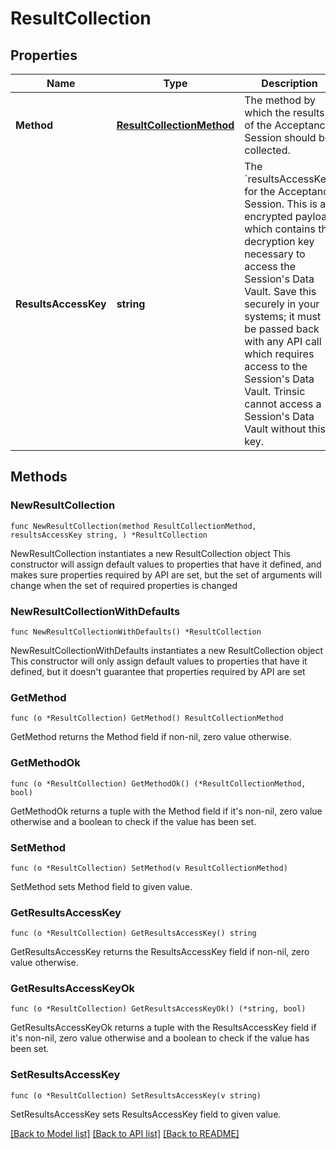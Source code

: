 # ResultCollection

## Properties

Name | Type | Description | Notes
------------ | ------------- | ------------- | -------------
**Method** | [**ResultCollectionMethod**](ResultCollectionMethod.md) | The method by which the results of the Acceptance Session should be collected. | 
**ResultsAccessKey** | **string** | The &#x60;resultsAccessKey&#x60; for the Acceptance Session.              This is an encrypted payload which contains the decryption key necessary to access the Session&#39;s Data Vault.              Save this securely in your systems; it must be passed back with any API call which requires access to the Session&#39;s Data Vault.              Trinsic cannot access a Session&#39;s Data Vault without this key. | 

## Methods

### NewResultCollection

`func NewResultCollection(method ResultCollectionMethod, resultsAccessKey string, ) *ResultCollection`

NewResultCollection instantiates a new ResultCollection object
This constructor will assign default values to properties that have it defined,
and makes sure properties required by API are set, but the set of arguments
will change when the set of required properties is changed

### NewResultCollectionWithDefaults

`func NewResultCollectionWithDefaults() *ResultCollection`

NewResultCollectionWithDefaults instantiates a new ResultCollection object
This constructor will only assign default values to properties that have it defined,
but it doesn't guarantee that properties required by API are set

### GetMethod

`func (o *ResultCollection) GetMethod() ResultCollectionMethod`

GetMethod returns the Method field if non-nil, zero value otherwise.

### GetMethodOk

`func (o *ResultCollection) GetMethodOk() (*ResultCollectionMethod, bool)`

GetMethodOk returns a tuple with the Method field if it's non-nil, zero value otherwise
and a boolean to check if the value has been set.

### SetMethod

`func (o *ResultCollection) SetMethod(v ResultCollectionMethod)`

SetMethod sets Method field to given value.


### GetResultsAccessKey

`func (o *ResultCollection) GetResultsAccessKey() string`

GetResultsAccessKey returns the ResultsAccessKey field if non-nil, zero value otherwise.

### GetResultsAccessKeyOk

`func (o *ResultCollection) GetResultsAccessKeyOk() (*string, bool)`

GetResultsAccessKeyOk returns a tuple with the ResultsAccessKey field if it's non-nil, zero value otherwise
and a boolean to check if the value has been set.

### SetResultsAccessKey

`func (o *ResultCollection) SetResultsAccessKey(v string)`

SetResultsAccessKey sets ResultsAccessKey field to given value.



[[Back to Model list]](../README.md#documentation-for-models) [[Back to API list]](../README.md#documentation-for-api-endpoints) [[Back to README]](../README.md)


